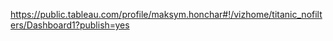 https://public.tableau.com/profile/maksym.honchar#!/vizhome/titanic_nofilters/Dashboard1?publish=yes
